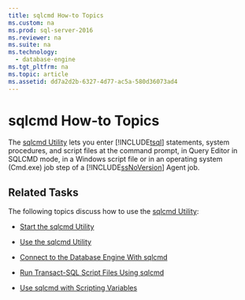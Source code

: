 ```yaml
---
title: sqlcmd How-to Topics
ms.custom: na
ms.prod: sql-server-2016
ms.reviewer: na
ms.suite: na
ms.technology: 
  - database-engine
ms.tgt_pltfrm: na
ms.topic: article
ms.assetid: dd7a2d2b-6327-4d77-ac5a-580d36073ad4
---
```

# sqlcmd How-to Topics
  The [sqlcmd Utility](../../Topics\TopicNameNotContainA/sqlcmd-Utility.md) lets you enter [!INCLUDE[tsql](../../Token\Other/tsql_md.md)] statements, system procedures, and script files at the command prompt, in Query Editor in SQLCMD mode, in a Windows script file or in an operating system \(Cmd.exe\) job step of a [!INCLUDE[ssNoVersion](../../Token\Other/ssNoVersion_md.md)] Agent job.  
  
## Related Tasks  
 The following topics discuss how to use the [sqlcmd Utility](../../Topics\TopicNameNotContainA/sqlcmd-Utility.md):  
  
-   [Start the sqlcmd Utility](../../Topics\TopicNameNotContainA/Start-the-sqlcmd-Utility.md)  
  
-   [Use the sqlcmd Utility](../../Topics\TopicNameNotContainA/Use-the-sqlcmd-Utility.md)  
  
-   [Connect to the Database Engine With sqlcmd](../../Topics\TopicNameNotContainA/Connect-to-the-Database-Engine-With-sqlcmd.md)  
  
-   [Run Transact-SQL Script Files Using sqlcmd](../../Topics\TopicNameNotContainA/Run-Transact-SQL-Script-Files-Using-sqlcmd.md)  
  
-   [Use sqlcmd with Scripting Variables](../../Topics\TopicNameNotContainA/Use-sqlcmd-with-Scripting-Variables.md)  
  
  